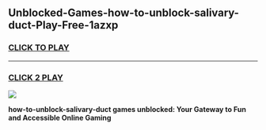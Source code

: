
## Unblocked-Games-how-to-unblock-salivary-duct-Play-Free-1azxp
<h3>
<a href="https://premium76.site?title=how-to-unblock-salivary-duct&ref=21A">CLICK TO PLAY</a></h3>
<hr>

<h3>
<a href="https://premium76.site?title=how-to-unblock-salivary-duct&ref=21A">CLICK 2 PLAY</a>
  
</h3>

<a href="https://premium76.site?title=how-to-unblock-salivary-duct&ref=21A"><img src="https://clearcache.store/games.png"></a>


**how-to-unblock-salivary-duct games unblocked: Your Gateway to Fun and Accessible Online Gaming**
